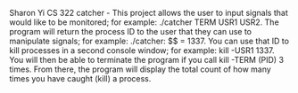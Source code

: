 Sharon Yi CS 322 catcher - This project allows the user to input signals that would like to be monitored; for example: ./catcher
TERM USR1 USR2. The program will return the process ID to the user that they can use to manipulate signals; for example: 
./catcher: $$ = 1337. You can use that ID to kill processes in a second console window; for example: kill -USR1 1337. You will 
then be able to terminate the program if you call kill -TERM (PID) 3 times. From there, the program will display the total 
count of how many times you have caught (kill) a process. 
